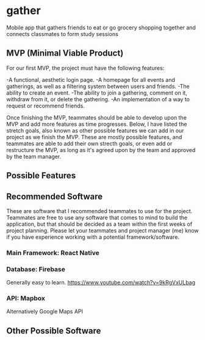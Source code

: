 # gather
Mobile app that gathers friends to eat or go grocery shopping together and connects classmates to form study sessions

## MVP (Minimal Viable Product)
   For our first MVP, the project must have the following features:
   
   -A functional, aesthetic login page.
   -A homepage for all events and gatherings, as well as a filtering system between users and friends.
   -The ability to create an event.
   -The ability to join a gathering, comment on it, withdraw from it, or delete the gathering.
   -An implementation of a way to request or recommend friends.
   
   Once finishing the MVP, teammates should be able to develop upon the MVP and add more features as time progresses. Below, I have listed the stretch goals, also known as other possible features we can add in our project as we finish the MVP. These are mostly possible features, and teammates are able to add their own strecth goals, or even add or restructure the MVP, as long as it's agreed upon by the team and approved by the team manager.
   
## Possible Features

## Recommended Software
These are software that I recommended teammates to use for the project. Teammates are free to use any software that comes to mind to build the application, but that should be decided as a team within the first weeks of project planning. Please let your teammates and project manager (me) know if you have experience working with a potential framework/software.
   
### Main Framework: React Native 
   
### Database: Firebase
   Generally easy to learn. 
   https://www.youtube.com/watch?v=9kRgVxULbag
     
### API: Mapbox
   Alternatively Google Maps API
      
   
## Other Possible Software
